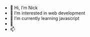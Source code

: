 - 👋 Hi, I’m Nick
- 👀 I’m interested in web development
- 🌱 I’m currently learning javascript
- 💞️
- 📫 
<!---
nineteen17/nineteen17 is a ✨ special ✨ repository because its `README.md` (this file) appears on your GitHub profile.
You can click the Preview link to take a look at your changes.
--->
